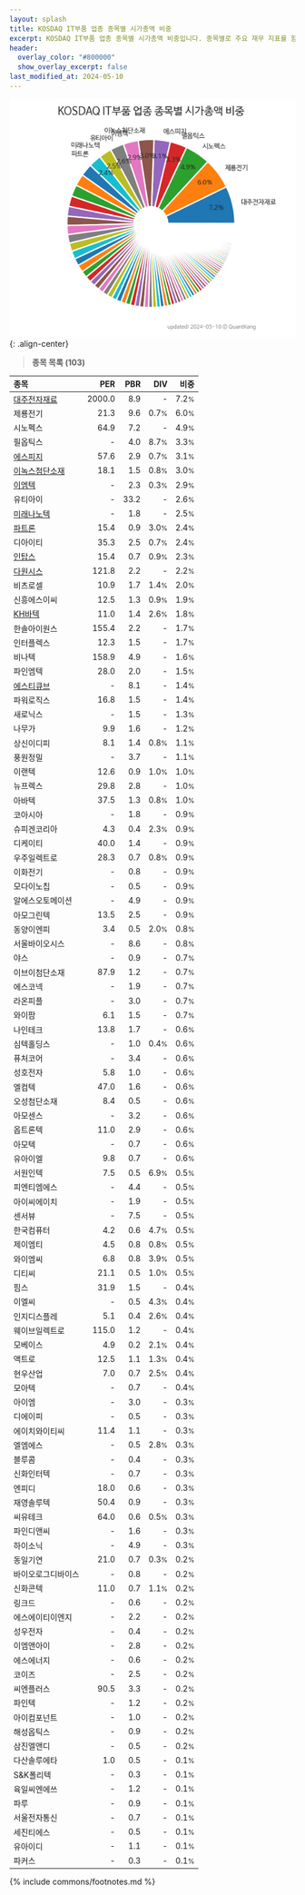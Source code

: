 ```yaml
---
layout: splash
title: KOSDAQ IT부품 업종 종목별 시가총액 비중
excerpt: KOSDAQ IT부품 업종 종목별 시가총액 비중입니다. 종목별로 주요 재무 지표를 함께 표시합니다.
header:
  overlay_color: "#800000"
  show_overlay_excerpt: false
last_modified_at: 2024-05-10
---
```



![KOSDAQ IT부품 업종 종목별 시가총액 비중](/stats/sector/images/kosdaq_업종_IT부품_종목.png){: .align-center}


> **종목 목록 (103)**<a id="list"></a>

| **종목** | **PER** | **PBR** | **DIV** | **비중** |
| :------- | ------: | ------: | ------: | -------: |
| [대주전자재료](/078600/) | 2000.0 | 8.9 | - | 7.2<small>%</small> |
| 제룡전기 | 21.3 | 9.6 | 0.7<small>%</small> | 6.0<small>%</small> |
| 시노펙스 | 64.9 | 7.2 | - | 4.9<small>%</small> |
| 필옵틱스 | - | 4.0 | 8.7<small>%</small> | 3.3<small>%</small> |
| [에스피지](/058610/) | 57.6 | 2.9 | 0.7<small>%</small> | 3.1<small>%</small> |
| [이녹스첨단소재](/272290/) | 18.1 | 1.5 | 0.8<small>%</small> | 3.0<small>%</small> |
| [이엠텍](/091120/) | - | 2.3 | 0.3<small>%</small> | 2.9<small>%</small> |
| 유티아이 | - | 33.2 | - | 2.6<small>%</small> |
| [미래나노텍](/095500/) | - | 1.8 | - | 2.5<small>%</small> |
| [파트론](/091700/) | 15.4 | 0.9 | 3.0<small>%</small> | 2.4<small>%</small> |
| 디아이티 | 35.3 | 2.5 | 0.7<small>%</small> | 2.4<small>%</small> |
| [인탑스](/049070/) | 15.4 | 0.7 | 0.9<small>%</small> | 2.3<small>%</small> |
| [다원시스](/068240/) | 121.8 | 2.2 | - | 2.2<small>%</small> |
| 비츠로셀 | 10.9 | 1.7 | 1.4<small>%</small> | 2.0<small>%</small> |
| 신흥에스이씨 | 12.5 | 1.3 | 0.9<small>%</small> | 1.9<small>%</small> |
| [KH바텍](/060720/) | 11.0 | 1.4 | 2.6<small>%</small> | 1.8<small>%</small> |
| 한솔아이원스 | 155.4 | 2.2 | - | 1.7<small>%</small> |
| 인터플렉스 | 12.3 | 1.5 | - | 1.7<small>%</small> |
| 비나텍 | 158.9 | 4.9 | - | 1.6<small>%</small> |
| 파인엠텍 | 28.0 | 2.0 | - | 1.5<small>%</small> |
| [에스티큐브](/052020/) | - | 8.1 | - | 1.4<small>%</small> |
| 파워로직스 | 16.8 | 1.5 | - | 1.4<small>%</small> |
| 새로닉스 | - | 1.5 | - | 1.3<small>%</small> |
| 나무가 | 9.9 | 1.6 | - | 1.2<small>%</small> |
| 상신이디피 | 8.1 | 1.4 | 0.8<small>%</small> | 1.1<small>%</small> |
| 풍원정밀 | - | 3.7 | - | 1.1<small>%</small> |
| 이랜텍 | 12.6 | 0.9 | 1.0<small>%</small> | 1.0<small>%</small> |
| 뉴프렉스 | 29.8 | 2.8 | - | 1.0<small>%</small> |
| 아바텍 | 37.5 | 1.3 | 0.8<small>%</small> | 1.0<small>%</small> |
| 코아시아 | - | 1.8 | - | 0.9<small>%</small> |
| 슈피겐코리아 | 4.3 | 0.4 | 2.3<small>%</small> | 0.9<small>%</small> |
| 디케이티 | 40.0 | 1.4 | - | 0.9<small>%</small> |
| 우주일렉트로 | 28.3 | 0.7 | 0.8<small>%</small> | 0.9<small>%</small> |
| 이화전기 | - | 0.8 | - | 0.9<small>%</small> |
| 모다이노칩 | - | 0.5 | - | 0.9<small>%</small> |
| 알에스오토메이션 | - | 4.9 | - | 0.9<small>%</small> |
| 아모그린텍 | 13.5 | 2.5 | - | 0.9<small>%</small> |
| 동양이엔피 | 3.4 | 0.5 | 2.0<small>%</small> | 0.8<small>%</small> |
| 서울바이오시스 | - | 8.6 | - | 0.8<small>%</small> |
| 야스 | - | 0.9 | - | 0.7<small>%</small> |
| 이브이첨단소재 | 87.9 | 1.2 | - | 0.7<small>%</small> |
| 에스코넥 | - | 1.9 | - | 0.7<small>%</small> |
| 라온피플 | - | 3.0 | - | 0.7<small>%</small> |
| 와이팜 | 6.1 | 1.5 | - | 0.7<small>%</small> |
| 나인테크 | 13.8 | 1.7 | - | 0.6<small>%</small> |
| 심텍홀딩스 | - | 1.0 | 0.4<small>%</small> | 0.6<small>%</small> |
| 퓨처코어 | - | 3.4 | - | 0.6<small>%</small> |
| 성호전자 | 5.8 | 1.0 | - | 0.6<small>%</small> |
| 엘컴텍 | 47.0 | 1.6 | - | 0.6<small>%</small> |
| 오성첨단소재 | 8.4 | 0.5 | - | 0.6<small>%</small> |
| 아모센스 | - | 3.2 | - | 0.6<small>%</small> |
| 옵트론텍 | 11.0 | 2.9 | - | 0.6<small>%</small> |
| 아모텍 | - | 0.7 | - | 0.6<small>%</small> |
| 유아이엘 | 9.8 | 0.7 | - | 0.6<small>%</small> |
| 서원인텍 | 7.5 | 0.5 | 6.9<small>%</small> | 0.5<small>%</small> |
| 피엔티엠에스 | - | 4.4 | - | 0.5<small>%</small> |
| 아이씨에이치 | - | 1.9 | - | 0.5<small>%</small> |
| 센서뷰 | - | 7.5 | - | 0.5<small>%</small> |
| 한국컴퓨터 | 4.2 | 0.6 | 4.7<small>%</small> | 0.5<small>%</small> |
| 제이엠티 | 4.5 | 0.8 | 0.8<small>%</small> | 0.5<small>%</small> |
| 와이엠씨 | 6.8 | 0.8 | 3.9<small>%</small> | 0.5<small>%</small> |
| 디티씨 | 21.1 | 0.5 | 1.0<small>%</small> | 0.5<small>%</small> |
| 핌스 | 31.9 | 1.5 | - | 0.4<small>%</small> |
| 이엘씨 | - | 0.5 | 4.3<small>%</small> | 0.4<small>%</small> |
| 인지디스플레 | 5.1 | 0.4 | 2.6<small>%</small> | 0.4<small>%</small> |
| 웨이브일렉트로 | 115.0 | 1.2 | - | 0.4<small>%</small> |
| 모베이스 | 4.9 | 0.2 | 2.1<small>%</small> | 0.4<small>%</small> |
| 액트로 | 12.5 | 1.1 | 1.3<small>%</small> | 0.4<small>%</small> |
| 현우산업 | 7.0 | 0.7 | 2.5<small>%</small> | 0.4<small>%</small> |
| 모아텍 | - | 0.7 | - | 0.4<small>%</small> |
| 아이엠 | - | 3.0 | - | 0.3<small>%</small> |
| 디에이피 | - | 0.5 | - | 0.3<small>%</small> |
| 에이치와이티씨 | 11.4 | 1.1 | - | 0.3<small>%</small> |
| 엘엠에스 | - | 0.5 | 2.8<small>%</small> | 0.3<small>%</small> |
| 블루콤 | - | 0.4 | - | 0.3<small>%</small> |
| 신화인터텍 | - | 0.7 | - | 0.3<small>%</small> |
| 엔피디 | 18.0 | 0.6 | - | 0.3<small>%</small> |
| 재영솔루텍 | 50.4 | 0.9 | - | 0.3<small>%</small> |
| 씨유테크 | 64.0 | 0.6 | 0.5<small>%</small> | 0.3<small>%</small> |
| 파인디앤씨 | - | 1.6 | - | 0.3<small>%</small> |
| 하이소닉 | - | 4.9 | - | 0.3<small>%</small> |
| 동일기연 | 21.0 | 0.7 | 0.3<small>%</small> | 0.2<small>%</small> |
| 바이오로그디바이스 | - | 0.8 | - | 0.2<small>%</small> |
| 신화콘텍 | 11.0 | 0.7 | 1.1<small>%</small> | 0.2<small>%</small> |
| 링크드 | - | 0.6 | - | 0.2<small>%</small> |
| 에스에이티이엔지 | - | 2.2 | - | 0.2<small>%</small> |
| 성우전자 | - | 0.4 | - | 0.2<small>%</small> |
| 이엠앤아이 | - | 2.8 | - | 0.2<small>%</small> |
| 에스에너지 | - | 0.6 | - | 0.2<small>%</small> |
| 코이즈 | - | 2.5 | - | 0.2<small>%</small> |
| 씨엔플러스 | 90.5 | 3.3 | - | 0.2<small>%</small> |
| 파인텍 | - | 1.2 | - | 0.2<small>%</small> |
| 아이컴포넌트 | - | 1.0 | - | 0.2<small>%</small> |
| 해성옵틱스 | - | 0.9 | - | 0.2<small>%</small> |
| 삼진엘앤디 | - | 0.5 | - | 0.2<small>%</small> |
| 다산솔루에타 | 1.0 | 0.5 | - | 0.1<small>%</small> |
| S&K폴리텍 | - | 0.3 | - | 0.1<small>%</small> |
| 육일씨엔에쓰 | - | 1.2 | - | 0.1<small>%</small> |
| 파루 | - | 0.9 | - | 0.1<small>%</small> |
| 서울전자통신 | - | 0.7 | - | 0.1<small>%</small> |
| 세진티에스 | - | 0.5 | - | 0.1<small>%</small> |
| 유아이디 | - | 1.1 | - | 0.1<small>%</small> |
| 파커스 | - | 0.3 | - | 0.1<small>%</small> |

{% include commons/footnotes.md %}